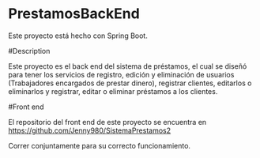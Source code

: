 # PrestamosBackEnd

Este proyecto está hecho con Spring Boot.

#Description

Este proyecto es el back end del sistema de préstamos, el cual se diseñó para tener los servicios de registro, edición y eliminación de usuarios (Trabajadores encargados de prestar dinero), registrar clientes, editarlos o eliminarlos y registrar, editar o eliminar préstamos a los clientes.

#Front end 

El repositorio del front end de este proyecto se encuentra en https://github.com/Jenny980/SistemaPrestamos2

Correr conjuntamente para su correcto funcionamiento. 
